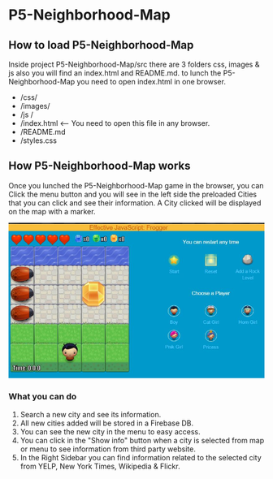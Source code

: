 P5-Neighborhood-Map
===============================
## How to load P5-Neighborhood-Map
Inside project P5-Neighborhood-Map/src there are 3 folders css, images & js also you will find an index.html and README.md. to lunch the P5-Neighborhood-Map you need to open index.html in one browser.
* /css/
* /images/
* /js /
* /index.html <-- You need to open this file in any browser.
* /README.md
* /styles.css

## How P5-Neighborhood-Map works
Once you lunched the P5-Neighborhood-Map game in the browser, you can Click the menu button and you will see in the left side the preloaded Cities that you can click and see their information.
A City clicked will be displayed on the map with a marker.

![P5-Neighborhood-Map](https://github.com/fernandoawri/P3---Classic-Arcade-Game/blob/master/images/readme.JPG)

### What you can do
1. Search a new city and see its information.
2. All new cities added will be stored in a Firebase DB.
3. You can see the new city in the menu to easy access.
4. You can click in the "Show info" button when a city is selected from map or menu to see information from third party website.
5. In the Right Sidebar you can find information related to the selected city from YELP, New York Times, Wikipedia & Flickr.

